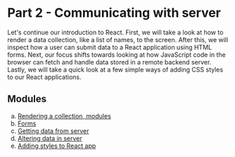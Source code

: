 # Part 2 - Communicating with server 

Let's continue our introduction to React. First, we will take a look at how to render a data collection, like a list of names, to the screen. After this, we will inspect how a user can submit data to a React application using HTML forms. Next, our focus shifts towards looking at how JavaScript code in the browser can fetch and handle data stored in a remote backend server. Lastly, we will take a quick look at a few simple ways of adding CSS styles to our React applications.

## Modules 

<ol type="a">
    <li><a href="https://fullstackopen.com/en/part2/rendering_a_collection_modules">Rendering a collection, modules</a></li>
    <li><a href="https://fullstackopen.com/en/part2/forms">Forms</a></li>
    <li><a href="https://fullstackopen.com/en/part2/getting_data_from_server">Getting data from server</a></li>
    <li><a href="https://fullstackopen.com/en/part2/altering_data_in_server">Altering data in server</a></li>
    <li><a href="https://fullstackopen.com/en/part2/adding_styles_to_react_app">Adding styles to React app</a></li>
</ol>
